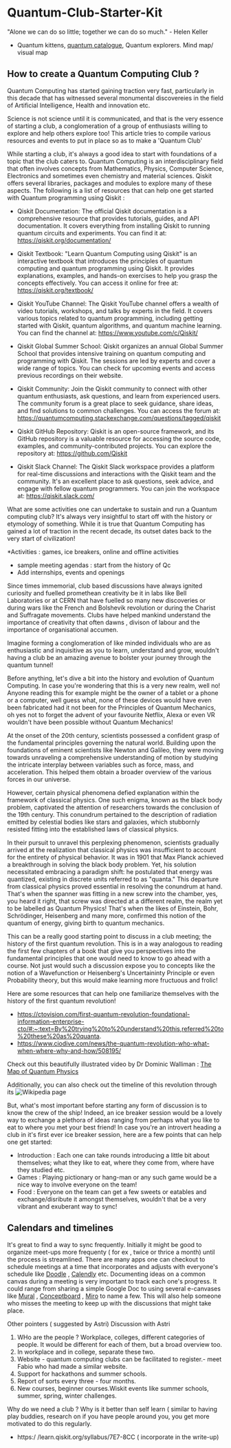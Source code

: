 # Quantum-Club-Starter-Kit
 "Alone we can do so little; together we can do so much." - Helen Keller
* Quantum kittens, [quantum catalogue](quantumcatalogue.com), Quantum explorers.
 Mind map/ visual map
## How to create a Quantum Computing Club ?

Quantum Computing has started gaining traction very fast, particularly in this decade that has witnessed several monumental discovereies in the field of Artificial Intelligence, Health and innovation etc.

Science is not science until it is communicated, and that is the very essence of starting a club, a conglomeration of a group of enthusiasts willing to explore and help others explore too! This article tries to compile various resources and events to put in place so as to make a 'Quantum Club'

While starting a club, it's always a good idea to start with foundations of a topic that the club caters to. Quantum Computing is an interdisciplinary field that often involves concepts from Mathematics, Physics, Computer Science, Electronics and sometimes even chemistry and material sciences. 
Qiskit offers several libraries, packages and modules to explore many of these aspects. The following is a list of resources that can help one get started with Quantum programming using Qiskit :

* Qiskit Documentation: The official Qiskit documentation is a comprehensive resource that provides tutorials, guides, and API documentation. It covers everything from installing Qiskit to running quantum circuits and experiments. You can find it at: https://qiskit.org/documentation/

* Qiskit Textbook: "Learn Quantum Computing using Qiskit" is an interactive textbook that introduces the principles of quantum computing and quantum programming using Qiskit. It provides explanations, examples, and hands-on exercises to help you grasp the concepts effectively. You can access it online for free at: https://qiskit.org/textbook/

* Qiskit YouTube Channel: The Qiskit YouTube channel offers a wealth of video tutorials, workshops, and talks by experts in the field. It covers various topics related to quantum programming, including getting started with Qiskit, quantum algorithms, and quantum machine learning. You can find the channel at: https://www.youtube.com/c/Qiskit/

* Qiskit Global Summer School: Qiskit organizes an annual Global Summer School that provides intensive training on quantum computing and programming with Qiskit. The sessions are led by experts and cover a wide range of topics. You can check for upcoming events and access previous recordings on their website.

* Qiskit Community: Join the Qiskit community to connect with other quantum enthusiasts, ask questions, and learn from experienced users. The community forum is a great place to seek guidance, share ideas, and find solutions to common challenges. You can access the forum at: https://quantumcomputing.stackexchange.com/questions/tagged/qiskit

* Qiskit GitHub Repository: Qiskit is an open-source framework, and its GitHub repository is a valuable resource for accessing the source code, examples, and community-contributed projects. You can explore the repository at: https://github.com/Qiskit

* Qiskit Slack Channel: The Qiskit Slack workspace provides a platform for real-time discussions and interactions with the Qiskit team and the community. It's an excellent place to ask questions, seek advice, and engage with fellow quantum programmers. You can join the workspace at: https://qiskit.slack.com/




What are some activities one can undertake to sustain and run a Quantum computing club?
 It's always very insightful to start off with the history or etymology of something. While it is true that Quantum Computing has gained a lot of traction in the recent decade, its outset dates back to the very start of civilization!




*Activities : games, ice breakers, online and offline activities
* sample meeting agendas : start from the history of Qc
* Add internships, events and openings




Since times immemorial, club based discussions have always ignited curiosity and fuelled promethean creativity be it in labs like Bell Laboratories or at CERN that have fuelled so many new discoveries or  during wars like the French and Bolshevik revolution or during the Charist and Suffragate movements. Clubs have helped mankind understand the importance of creativity that often dawns , divison of labour and the importance of organisational accumen.

Imagine forming a conglomeration of like minded individuals who are as enthusiastic and inquisitive as you to learn, understand and grow, wouldn't having a club be an amazing avenue to bolster your journey through the quantum tunnel!

Before anything, let's dive a bit into the history and evolution of Quantum Computing. In case you're wondering that this is a very new realm, well no!
Anyone reading this for example might be the owner of a tablet or a phone or a computer, well guess what, none of these devices would have even been fabricated had it not been for the Principles of Quantum Mechanics, oh yes not to forget the advent of your favourite Netflix, Alexa or even VR wouldn't have been possible without Quantum Mechanics!

At the onset of the 20th century, scientists possessed a confident grasp of the fundamental principles governing the natural world. Building upon the foundations of eminent scientists like Newton and Galileo, they were moving towards unraveling a comprehensive understanding of motion by studying the intricate interplay between variables such as force, mass, and acceleration. This helped them obtain a broader overview of the various forces in our universe.

However, certain physical phenomena defied explanation within the framework of classical physics. One such enigma, known as the black body problem, captivated the attention of researchers towards the conclusion of the 19th century. This conundrum pertained to the description of radiation emitted by celestial bodies like stars and galaxies, which stubbornly resisted fitting into the established laws of classical physics. 

In their pursuit to unravel this perplexing phenomenon, scientists gradually arrived at the realization that classical physics was insufficient to account for the entirety of physical behavior. It was in 1901 that Max Planck achieved a breakthrough in solving the black body problem. Yet, his solution necessitated embracing a paradigm shift: he postulated that energy was quantized, existing in discrete units referred to as "quanta." This departure from classical physics proved essential in resolving the conundrum at hand. That's when the spanner was fitting in a new screw into the chamber, yes, you heard it right, that screw was directed at a different realm, the realm yet to be labelled as Quantum Physics! That's when the likes of Einstein, Bohr, Schrödinger, Heisenberg and many more, confirmed this notion of the quantum of energy, giving birth to quantum mechanics. 

This can be a really good starting point to discuss in a club meeting; the history of the first quantum revolution. This is in a way analogous to reading the first few chapters of a book that give you perspectives into the fundamental principles that one would need to know to go ahead with a course. Not just would such a discussion expose you to concepts like the notion of a Wavefunction or Heisenberg's Uncertaininty Principle or even Probability theory, but this would make learning more fructuous and frolic!

Here are some resources that can help one familiarize themselves with the history of the first quantum revolution!
* https://ctovision.com/first-quantum-revolution-foundational-information-enterprise-cto/#:~:text=By%20trying%20to%20understand%20this,referred%20to%20these%20as%20quanta.
* https://www.ciodive.com/news/the-quantum-revolution-who-what-when-where-why-and-how/508195/

Check out this beautifully illustrated video by Dr Dominic Walliman : [The Map of Quantum Physics](https://youtu.be/gAFAj3pzvAA)

Additionally, you can also check out the timeline of this revolution through its ![Wikipedia](https://en.wikipedia.org/wiki/Timeline_of_quantum_mechanics) page

But, what's most important before starting any form of discussion is to know the crew of the ship! Indeed, an ice breaker session would be a lovely way to exchange a plethora of ideas ranging from perhaps what you like to eat to where you met your best friend!
In case you're an introvert heading a club in it's first ever ice breaker session, here are a few points that can help one get started:
* Introduction : Each one can take rounds introducing a little bit about themselves; what they like to eat, where they come from, where have they studied etc.
* Games : Playing pictionary or hang-man or any such game would be a nice way to involve everyone on the team!
* Food : Everyone on the team can get a few sweets or eatables and exchange/disribute it amongst themselves, wouldn't that be a very vibrant and exuberant way to sync!


 ## Calendars and timelines
 It's great to find a way to sync frequently. Initially it might be good to organize meet-ups more frequenty ( for ex , twice or thrice a month) until the process is streamlined. There are many apps one can checkout to schedule meetings at a time that incorporates and adjusts with everyone's schedule like [Doodle](https://doodle.com/) , [Calendly](https://calendly.com/) etc. Documenting ideas on a common canvas during a meeting is very important to track each one's progress. It could range from sharing a simple Google Doc to using several e-canvases like [Mural](https://www.mural.co/) , [Conceptboard](https://conceptboard.com/) , [Miro](https://miro.com/) to name a few. This will also help someone who misses the meeting to keep up with the discussions that might take place.





 Other pointers ( suggested by Astri)
Discussion with Astri
1. WHo are the people ? Workplace, colleges, different categories of people. It would be different for each of them, but a broad overview too.
2. In workplace and in college, separate these two. 
3. Website - quantum computing clubs can be facilitated to register.- meet Fabio who had made a similar website.
4. Support for hackathons and summer schools. 
5. Report of sorts every three - four months.
6. New courses, beginner courses.Wiskit events like summer schools, summer, spring, winter challenges. 

Why do we need a club ? Why is it better than self learn ( similar to having play buddies, research on if you have people around you, you get more motivated to do this regularly.







* https:/
/learn.qiskit.org/syllabus/7E7-8CC ( incorporate in the write-up)
